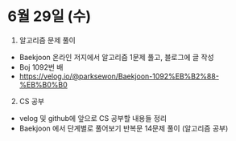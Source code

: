 # 6월 29일 (수)

1. 알고리즘 문제 풀이

- Baekjoon 온라인 저지에서 알고리즘 1문제 풀고, 블로그에 글 작성
- Boj 1092번 배
- https://velog.io/@parksewon/Baekjoon-1092%EB%B2%88-%EB%B0%B0

2. CS 공부

- velog 및 github에 앞으로 CS 공부할 내용들 정리
- Baekjoon 에서 단계별로 풀어보기 반복문 14문제 풀이 (알고리즘 공부)
